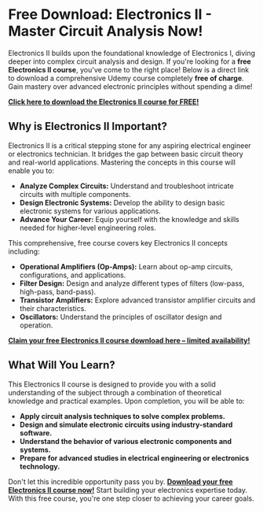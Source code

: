 # Free Download: Electronics II - Master Circuit Analysis Now!

Electronics II builds upon the foundational knowledge of Electronics I, diving deeper into complex circuit analysis and design. If you're looking for a **free Electronics II course**, you've come to the right place!  Below is a direct link to download a comprehensive Udemy course completely **free of charge**. Gain mastery over advanced electronic principles without spending a dime!

[**Click here to download the Electronics II course for FREE!**](https://udemywork.com/electronics-ii)

## Why is Electronics II Important?

Electronics II is a critical stepping stone for any aspiring electrical engineer or electronics technician.  It bridges the gap between basic circuit theory and real-world applications. Mastering the concepts in this course will enable you to:

*   **Analyze Complex Circuits:** Understand and troubleshoot intricate circuits with multiple components.
*   **Design Electronic Systems:**  Develop the ability to design basic electronic systems for various applications.
*   **Advance Your Career:** Equip yourself with the knowledge and skills needed for higher-level engineering roles.

This comprehensive, free course covers key Electronics II concepts including:

*   **Operational Amplifiers (Op-Amps):** Learn about op-amp circuits, configurations, and applications.
*   **Filter Design:** Design and analyze different types of filters (low-pass, high-pass, band-pass).
*   **Transistor Amplifiers:** Explore advanced transistor amplifier circuits and their characteristics.
*   **Oscillators:**  Understand the principles of oscillator design and operation.

[**Claim your free Electronics II course download here – limited availability!**](https://udemywork.com/electronics-ii)

## What Will You Learn?

This Electronics II course is designed to provide you with a solid understanding of the subject through a combination of theoretical knowledge and practical examples. Upon completion, you will be able to:

*   **Apply circuit analysis techniques to solve complex problems.**
*   **Design and simulate electronic circuits using industry-standard software.**
*   **Understand the behavior of various electronic components and systems.**
*   **Prepare for advanced studies in electrical engineering or electronics technology.**

Don't let this incredible opportunity pass you by.  **[Download your free Electronics II course now!](https://udemywork.com/electronics-ii)** Start building your electronics expertise today. With this free course, you're one step closer to achieving your career goals.
